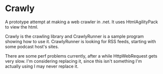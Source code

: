 # Crawly

A prototype attempt at making a web crawler in .net. It uses HtmlAgilityPack to view the html.

Crawly is the crawling library and CrawlyRunner is a sample program showing how to use it. CrawlyRunner is looking for RSS feeds, starting with some podcast host's sites.

There are some perf problems currently, after a while HttpWebRequest gets very slow. I'm considering replacing it, since this isn't something I'm actually using I may never replace it.
